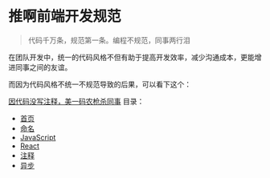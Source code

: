 # 推啊前端开发规范

> 代码千万条，规范第一条。编程不规范，同事两行泪

在团队开发中，统一的代码风格不但有助于提高开发效率，减少沟通成本，更能增进同事之间的友谊。

而因为代码风格不统一不规范导致的后果，可以看下这个：

[因代码没写注释，美一码农枪杀同事](https://mp.weixin.qq.com/s/9VW3u0jQhhBepIFYdmhtig)
目录：

- [首页](./README.md)
- [命名](./name.md)
- [JavaScript](./javascript.md)
- [React](./react.md)
- [注释](./comment.md)
- [异步](./asynchronous.md)
